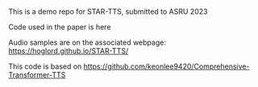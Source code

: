 This is a demo repo for STAR-TTS, submitted to ASRU 2023

Code used in the paper is here

Audio samples are on the associated webpage: https://hoglord.github.io/STAR-TTS/

This code is based on https://github.com/keonlee9420/Comprehensive-Transformer-TTS
